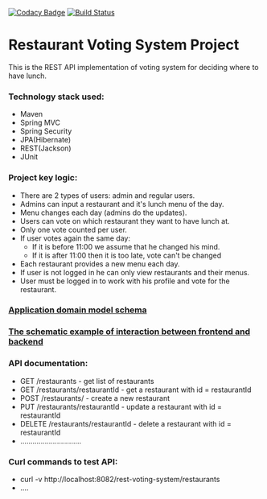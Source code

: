 [![Codacy Badge](https://app.codacy.com/project/badge/Grade/ddae95adbea54bed8afcc56f40b906ff)](https://www.codacy.com/gh/igar15/restaurant-voting-system/dashboard)
[![Build Status](https://api.travis-ci.com/igar15/restaurant-voting-system.svg?branch=master)](https://travis-ci.com//igar15/restaurant-voting-system)

Restaurant Voting System Project 
=================================

This is the REST API implementation of voting system for deciding where to have lunch.

### Technology stack used: 
* Maven
* Spring MVC
* Spring Security
* JPA(Hibernate)
* REST(Jackson)
* JUnit

### Project key logic:
* There are 2 types of users: admin and regular users.
* Admins can input a restaurant and it's lunch menu of the day.
* Menu changes each day (admins do the updates).
* Users can vote on which restaurant they want to have lunch at.
* Only one vote counted per user.
* If user votes again the same day:
    - If it is before 11:00 we assume that he changed his mind.
    - If it is after 11:00 then it is too late, vote can't be changed
* Each restaurant provides a new menu each day.
* If user is not logged in he can only view restaurants and their menus.  
* User must be logged in to work with his profile and vote for the restaurant.  

### <a href="domain_model.md">Application domain model schema</a>

### <a href="interaction_example.md">The schematic example of interaction between frontend and backend</a>

### API documentation:
- GET /restaurants - get list of restaurants
- GET /restaurants/restaurantId - get a restaurant with id = restaurantId
- POST /restaurants/ - create a new restaurant
- PUT /restaurants/restaurantId - update a restaurant with id = restaurantId
- DELETE /restaurants/restaurantId - delete a restaurant with id = restaurantId
- ..............................

### Curl commands to test API:
- curl -v http://localhost:8082/rest-voting-system/restaurants
- ....
